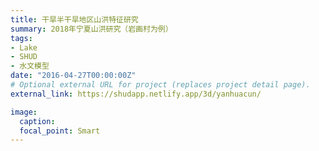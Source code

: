 ```yaml
---
title: 干旱半干旱地区山洪特征研究
summary: 2018年宁夏山洪研究（岩画村为例）
tags:
- Lake
- SHUD
- 水文模型
date: "2016-04-27T00:00:00Z"
# Optional external URL for project (replaces project detail page).
external_link: https://shudapp.netlify.app/3d/yanhuacun/

image:
  caption:
  focal_point: Smart
---
```

